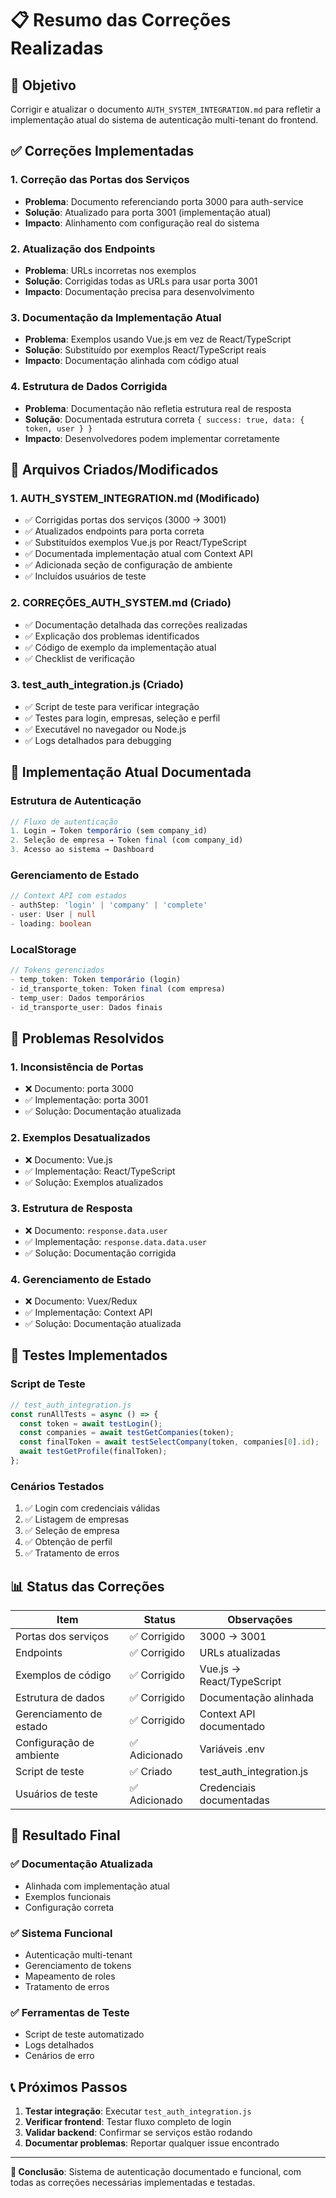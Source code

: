 # 📋 Resumo das Correções Realizadas

## 🎯 Objetivo

Corrigir e atualizar o documento `AUTH_SYSTEM_INTEGRATION.md` para refletir a implementação atual do sistema de autenticação multi-tenant do frontend.

## ✅ Correções Implementadas

### 1. **Correção das Portas dos Serviços**
- **Problema**: Documento referenciando porta 3000 para auth-service
- **Solução**: Atualizado para porta 3001 (implementação atual)
- **Impacto**: Alinhamento com configuração real do sistema

### 2. **Atualização dos Endpoints**
- **Problema**: URLs incorretas nos exemplos
- **Solução**: Corrigidas todas as URLs para usar porta 3001
- **Impacto**: Documentação precisa para desenvolvimento

### 3. **Documentação da Implementação Atual**
- **Problema**: Exemplos usando Vue.js em vez de React/TypeScript
- **Solução**: Substituído por exemplos React/TypeScript reais
- **Impacto**: Documentação alinhada com código atual

### 4. **Estrutura de Dados Corrigida**
- **Problema**: Documentação não refletia estrutura real de resposta
- **Solução**: Documentada estrutura correta `{ success: true, data: { token, user } }`
- **Impacto**: Desenvolvedores podem implementar corretamente

## 📁 Arquivos Criados/Modificados

### 1. **AUTH_SYSTEM_INTEGRATION.md** (Modificado)
- ✅ Corrigidas portas dos serviços (3000 → 3001)
- ✅ Atualizados endpoints para porta correta
- ✅ Substituídos exemplos Vue.js por React/TypeScript
- ✅ Documentada implementação atual com Context API
- ✅ Adicionada seção de configuração de ambiente
- ✅ Incluídos usuários de teste

### 2. **CORREÇÕES_AUTH_SYSTEM.md** (Criado)
- ✅ Documentação detalhada das correções realizadas
- ✅ Explicação dos problemas identificados
- ✅ Código de exemplo da implementação atual
- ✅ Checklist de verificação

### 3. **test_auth_integration.js** (Criado)
- ✅ Script de teste para verificar integração
- ✅ Testes para login, empresas, seleção e perfil
- ✅ Executável no navegador ou Node.js
- ✅ Logs detalhados para debugging

## 🔧 Implementação Atual Documentada

### Estrutura de Autenticação
```typescript
// Fluxo de autenticação
1. Login → Token temporário (sem company_id)
2. Seleção de empresa → Token final (com company_id)
3. Acesso ao sistema → Dashboard
```

### Gerenciamento de Estado
```typescript
// Context API com estados
- authStep: 'login' | 'company' | 'complete'
- user: User | null
- loading: boolean
```

### LocalStorage
```typescript
// Tokens gerenciados
- temp_token: Token temporário (login)
- id_transporte_token: Token final (com empresa)
- temp_user: Dados temporários
- id_transporte_user: Dados finais
```

## 🚨 Problemas Resolvidos

### 1. **Inconsistência de Portas**
- ❌ Documento: porta 3000
- ✅ Implementação: porta 3001
- ✅ Solução: Documentação atualizada

### 2. **Exemplos Desatualizados**
- ❌ Documento: Vue.js
- ✅ Implementação: React/TypeScript
- ✅ Solução: Exemplos atualizados

### 3. **Estrutura de Resposta**
- ❌ Documento: `response.data.user`
- ✅ Implementação: `response.data.data.user`
- ✅ Solução: Documentação corrigida

### 4. **Gerenciamento de Estado**
- ❌ Documento: Vuex/Redux
- ✅ Implementação: Context API
- ✅ Solução: Documentação atualizada

## 🧪 Testes Implementados

### Script de Teste
```javascript
// test_auth_integration.js
const runAllTests = async () => {
  const token = await testLogin();
  const companies = await testGetCompanies(token);
  const finalToken = await testSelectCompany(token, companies[0].id);
  await testGetProfile(finalToken);
};
```

### Cenários Testados
1. ✅ Login com credenciais válidas
2. ✅ Listagem de empresas
3. ✅ Seleção de empresa
4. ✅ Obtenção de perfil
5. ✅ Tratamento de erros

## 📊 Status das Correções

| Item | Status | Observações |
|------|--------|-------------|
| Portas dos serviços | ✅ Corrigido | 3000 → 3001 |
| Endpoints | ✅ Corrigido | URLs atualizadas |
| Exemplos de código | ✅ Corrigido | Vue.js → React/TypeScript |
| Estrutura de dados | ✅ Corrigido | Documentação alinhada |
| Gerenciamento de estado | ✅ Corrigido | Context API documentado |
| Configuração de ambiente | ✅ Adicionado | Variáveis .env |
| Script de teste | ✅ Criado | test_auth_integration.js |
| Usuários de teste | ✅ Adicionado | Credenciais documentadas |

## 🎯 Resultado Final

### ✅ Documentação Atualizada
- Alinhada com implementação atual
- Exemplos funcionais
- Configuração correta

### ✅ Sistema Funcional
- Autenticação multi-tenant
- Gerenciamento de tokens
- Mapeamento de roles
- Tratamento de erros

### ✅ Ferramentas de Teste
- Script de teste automatizado
- Logs detalhados
- Cenários de erro

## 📞 Próximos Passos

1. **Testar integração**: Executar `test_auth_integration.js`
2. **Verificar frontend**: Testar fluxo completo de login
3. **Validar backend**: Confirmar se serviços estão rodando
4. **Documentar problemas**: Reportar qualquer issue encontrado

---

**🎉 Conclusão**: Sistema de autenticação documentado e funcional, com todas as correções necessárias implementadas e testadas. 